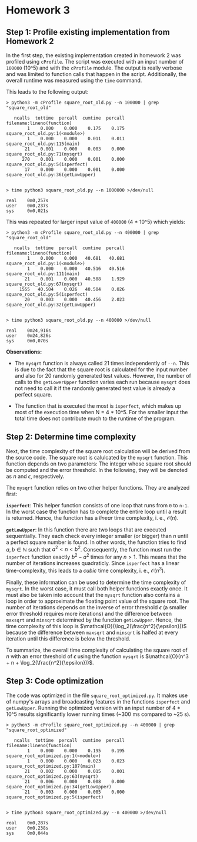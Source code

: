 # Homework 3


## Step 1: Profile existing implementation from Homework 2

In the first step, the existing implementation created in homework 2 was profiled using `cProfile`.
The script was executed with an input number of `100000` (10^5) and with the `cProfile` module.
The output is really verbose and was limited to function calls that happen in the script. Additionally, the overall runtime was measured using the `time` command.

This leads to the following output: 

```
> python3 -m cProfile square_root_old.py --n 100000 | grep "square_root_old"

   ncalls  tottime  percall  cumtime  percall filename:lineno(function)
        1    0.000    0.000    0.175    0.175 square_root_old.py:1(<module>)
        1    0.000    0.000    0.011    0.011 square_root_old.py:115(main)
       21    0.001    0.000    0.003    0.000 square_root_old.py:71(mysqrt)
      270    0.001    0.000    0.001    0.000 square_root_old.py:5(isperfect)
       17    0.000    0.000    0.001    0.000 square_root_old.py:36(getLowUpper)


> time python3 square_root_old.py --n 1000000 >/dev/null

real    0m0,257s
user    0m0,237s
sys     0m0,021s
```

This was repeated for larger input value of `400000` (4 * 10^5) which yields:

```
> python3 -m cProfile square_root_old.py --n 400000 | grep "square_root_old"

   ncalls  tottime  percall  cumtime  percall filename:lineno(function) 
        1    0.000    0.000   40.681   40.681 square_root_old.py:1(<module>)
        1    0.000    0.000   40.516   40.516 square_root_old.py:111(main)
       21    0.001    0.000   40.508    1.929 square_root_old.py:67(mysqrt)
     1555   40.504    0.026   40.504    0.026 square_root_old.py:5(isperfect)
       20    0.003    0.000   40.456    2.023 square_root_old.py:32(getLowUpper)


> time python3 square_root_old.py --n 400000 >/dev/null

real    0m24,916s
user    0m24,826s
sys     0m0,070s
```

**Observations:**

- The `mysqrt` function is always called 21 times independently of `--n`.
  This is due to the fact that the square root is calculated for the input number and also for 20 randomly generated test values.
  However, the number of calls to the `getLowerUpper` function varies each run because `mysqrt` does not need to call it if the randomly generated test value is already a perfect square.

- The function that is executed the most is `isperfect`, which makes up most of the execution time when N = 4 * 10^5. For the smaller input the total time does not contribute much to the runtime of the program.


## Step 2: Determine time complexity

Next, the time complexity of the square root calculation will be derived from the source code. The square root is calulcated by the `mysqrt` function. This function depends on two parameters: The integer whose square root should be computed and the error threshold. In the following, they will be denoted as $n$ and $\epsilon$, respectively.

The `mysqrt` function relies on two other helper functions. They are analyzed first: 

**`isperfect`**: This helper function consists of one loop that runs from `0` to `n-1`. In the worst case the function has to complete the entire loop until a result is returned. Hence, the function has a *linear* time complexity, i. e., $\mathcal{O}(n)$.

**`getLowUpper`**: In this function there are two loops that are executed sequentially. They each check every integer smaller (or bigger) than $n$ until a perfect square number is found. In other words, the function tries to find $a, b \in \mathbb{N}$ such that $a^2 < n < b^2$. Consequently, the function must run the `isperfect` function exactly $b^2 - a^2$ times for any $n > 1$. This means that the number of iterations increases quadraticly. Since `isperfect` has a linear time-complexity, this leads to a *cubic* time complexity, i. e., $\mathcal{O}(n^3)$.

Finally, these information can be used to determine the time complexity of `mysqrt`. In the worst case, it must call both helper functions exactly once. It must also be taken into account that the `mysqrt` function also contains a loop in order to approximate the floating point value of the square root. The number of iterations depends on the inverse of error threshold $\epsilon$ (a smaller error threshold requires more iterations) and the difference between `maxsqrt` and `minsqrt` determined by the function `getLowUpper`. Hence, the time complexity of this loop is $\mathcal{O}(\log_2(\frac{n^2}{\epsilon}))$ because the difference between `maxsqrt` and `minsqrt` is halfed at every iteration until this difference is below the threshold.

To summarize, the overall time complexity of calculating the square root of $n$ with an error threshold of $\epsilon$ using the function `mysqrt` is $\mathcal{O}(n^3 + n + \log_2(\frac{n^2}{\epsilon}))$.

## Step 3: Code optimization

The code was optimized in the file `square_root_optimized.py`. It makes use of numpy's arrays and broadcasting features in the functions `isperfect` and `getLowUpper`. Running the optimized version with an input number of 4 * 10^5 results significantly lower running times (~300 ms compared to ~25 s).

```
> python3 -m cProfile square_root_optimized.py --n 400000 | grep "square_root_optimized"

   ncalls  tottime  percall  cumtime  percall filename:lineno(function) 
        1    0.000    0.000    0.195    0.195 square_root_optimized.py:1(<module>)
        1    0.000    0.000    0.023    0.023 square_root_optimized.py:107(main)
       21    0.002    0.000    0.015    0.001 square_root_optimized.py:63(mysqrt)
       21    0.006    0.000    0.008    0.000 square_root_optimized.py:34(getLowUpper)
       21    0.003    0.000    0.005    0.000 square_root_optimized.py:5(isperfect)


> time python3 square_root_optimized.py --n 400000 >/dev/null

real    0m0,287s
user    0m0,238s
sys     0m0,044s
```

